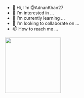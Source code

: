 - 👋 Hi, I’m @AdnanKhan27
- 👀 I’m interested in ...
- 🌱 I’m currently learning ...
- 💞️ I’m looking to collaborate on ...
- 📫 How to reach me ...

<!---
AdnanKhan27/AdnanKhan27 is a ✨ special ✨ repository because its `README.md` (this file) appears on your GitHub profile.
You can click the Preview link to take a look at your changes.
--->
<a href="https://github.com/AVS1508">
  <img height="180em" src="https://github-readme-stats.vercel.app/api/top-langs/?username=AdnanKhan27&theme=buefy&layout=compact" />
</a>
